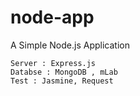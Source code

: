 # node-app
A Simple Node.js Application

```
Server : Express.js
Databse : MongoDB , mLab
Test : Jasmine, Request
```
